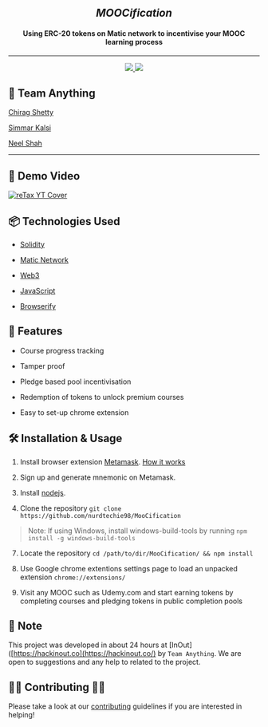 <h2 align="center"><em>MOOCification</em></h2>

#### <p align="center"> Using ERC-20 tokens on Matic network to incentivise your MOOC learning process</p>
  ---

<p align="center">

<a href="https://github.com/gyr0tron/reTax" rel="_blank">

<img src="https://img.shields.io/website/http/github.com/gyr0tron/reTax.svg?down_message=Offline&label=Website&style=flat-square&up_color=informational&up_message=Online">

</a>



<a href="" rel="_blank">

<img src="https://img.shields.io/github/license/gyr0tron/reTax.svg?color=green&style=flat-square">

</a>


</a>

</p>

  

## 👥 Team Anything

  

<p>

<a href="https://github.com/nurdtechie98/" rel="_blank">Chirag Shetty</a>


<a href="https://github.com/gyr0tron/" rel="_blank">Simmar Kalsi</a>


<a href="https://github.com/nilshah98/" rel="_blank">Neel Shah</a>

</p>

  

  




  

---

  

<h2> 🎥 Demo Video</h2>

<a href="https://www.youtube.com/watch?v=c2q-qymMvXY" target="_blank">

<img src="./static/img/reTax-yt-cover.png" alt="reTax YT Cover">

</a>

<br>

  

## 📦 Technologies Used

  



- [Solidity](https://solidity.readthedocs.io/en/v0.5.11/)

- [Matic Network](https://matic.network/)

- [Web3](https://github.com/ethereum/web3.js/)

- [JavaScript](https://www.javascript.com/)

- [Browserify](http://browserify.org/)

  

## 🌟 Features

  

- Course progress tracking

- Tamper proof

- Pledge based pool incentivisation

- Redemption of tokens to unlock premium courses

- Easy to set-up chrome extension

  

## 🛠 Installation & Usage

  

1. Install browser extension [Metamask](https://metamask.io/). [How it works](https://youtu.be/ZIGUC9JAAw8)

2. Sign up and generate mnemonic on Metamask.

5. Install [nodejs](https://nodejs.org/).

6. Clone the repository `git clone https://github.com/nurdtechie98/MooCification`

> Note: If using Windows, install windows-build-tools by running `npm install -g windows-build-tools`

7. Locate the repository `cd /path/to/dir/MooCification/ && npm install`

8. Use Google chrome extentions settings page to load an unpacked extension `chrome://extensions/`

9. Visit any MOOC such as Udemy.com and start earning tokens by completing courses and pledging tokens in public completion pools 

  

## 📝 Note

  

This project was developed in about 24 hours at [InOut]([https://hackinout.co](https://hackinout.co/) by `Team Anything`. We are open to suggestions and any help to related to the project.

  

## 👩‍💻 Contributing 👨‍💻

  

Please take a look at our [contributing](https://github.com/gyr0tron/reTax/blob/master/CONTRIBUTING.md/) guidelines if you are interested in helping!